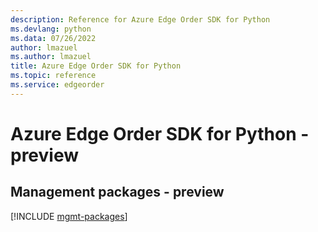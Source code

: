 ```yaml
---
description: Reference for Azure Edge Order SDK for Python
ms.devlang: python
ms.data: 07/26/2022
author: lmazuel
ms.author: lmazuel
title: Azure Edge Order SDK for Python
ms.topic: reference
ms.service: edgeorder
---
```

# Azure Edge Order SDK for Python - preview

## Management packages - preview
[!INCLUDE [mgmt-packages](edge-order-mgmt-index.md)]
